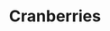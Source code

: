 ---
templateKey: blog-post
featuredpost: false
featuredimage: /assets/Cranberries.png
title: Cranberries
description: Fruit
testfield: 564
---